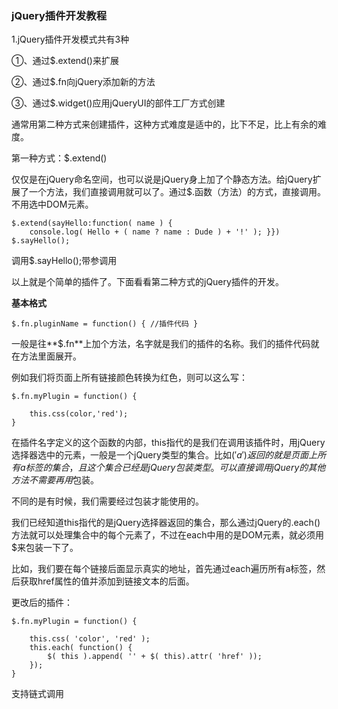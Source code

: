 ### jQuery插件开发教程 ###
1.jQuery插件开发模式共有3种

①、通过$.extend()来扩展

②、通过$.fn向jQuery添加新的方法

③、通过$.widget()应用jQueryUI的部件工厂方式创建

通常用第二种方式来创建插件，这种方式难度是适中的，比下不足，比上有余的难度。

第一种方式：$.extend()

仅仅是在jQuery命名空间，也可以说是jQuery身上加了个静态方法。给jQuery扩展了一个方法，我们直接调用就可以了。通过$.函数（方法）的方式，直接调用。
不用选中DOM元素。

	$.extend(sayHello:function( name ) {
		console.log( Hello + ( name ? name : Dude ) + '!' ); }})
	$.sayHello();

调用$.sayHello();带参调用

以上就是个简单的插件了。下面看看第二种方式的jQuery插件的开发。

**基本格式**

	$.fn.pluginName = function() { //插件代码 }
一般是往**$.fn**上加个方法，名字就是我们的插件的名称。我们的插件代码就在方法里面展开。

例如我们将页面上所有链接颜色转换为红色，则可以这么写：
 
	$.fn.myPlugin = function() {
		
		this.css(color,'red');
	}

在插件名字定义的这个函数的内部，this指代的是我们在调用该插件时，用jQuery选择器选中的元素，一般是一个jQuery类型的集合。比如$('a')返回的就是页面上所有a标签的集合，且这个集合已经是jQuery包装类型。可以直接调用jQuery的其他方法不需要再用$包装。

不同的是有时候，我们需要经过包装才能使用的。

我们已经知道this指代的是jQuery选择器返回的集合，那么通过jQuery的.each()方法就可以处理集合中的每个元素了，不过在each中用的是DOM元素，就必须用$来包装一下了。

比如，我们要在每个链接后面显示真实的地址，首先通过each遍历所有a标签，然后获取href属性的值并添加到链接文本的后面。

更改后的插件：

	$.fn.myPlugin = function() { 
		
		this.css( 'color', 'red' );
		this.each( function() {
			$( this ).append( '' + $( this).attr( 'href' ));
		});
	}
		
支持链式调用

